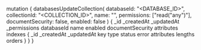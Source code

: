 mutation {
    databasesUpdateCollection(
        databaseId: "<DATABASE_ID>",
        collectionId: "<COLLECTION_ID>",
        name: "<NAME>",
        permissions: ["read("any")"],
        documentSecurity: false,
        enabled: false
    ) {
        _id
        _createdAt
        _updatedAt
        _permissions
        databaseId
        name
        enabled
        documentSecurity
        attributes
        indexes {
            _id
            _createdAt
            _updatedAt
            key
            type
            status
            error
            attributes
            lengths
            orders
        }
    }
}
